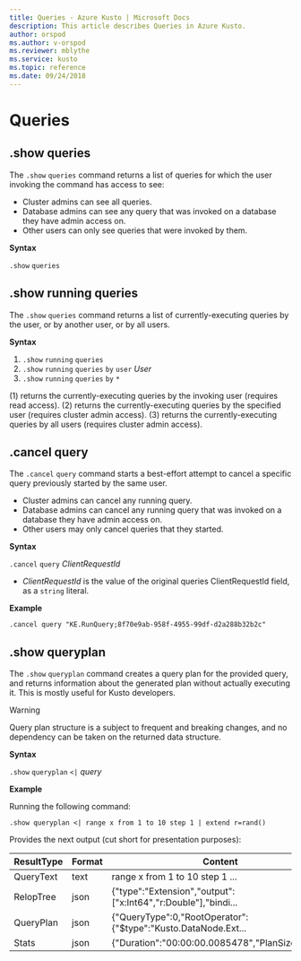 ```yaml
---
title: Queries - Azure Kusto | Microsoft Docs
description: This article describes Queries in Azure Kusto.
author: orspod
ms.author: v-orspod
ms.reviewer: mblythe
ms.service: kusto
ms.topic: reference
ms.date: 09/24/2018
---
```

# Queries

## .show queries

The `.show` `queries` command returns a list of queries for which the user invoking the command has access to see:

* Cluster admins can see all queries.
* Database admins can see any query that was invoked on a database they have admin access on.
* Other users can only see queries that were invoked by them.

**Syntax**

`.show` `queries`

## .show running queries

The `.show` `queries` command returns a list of currently-executing queries
by the user, or by another user, or by all users.

**Syntax**

1. `.show` `running` `queries`
2. `.show` `running` `queries` `by` `user` *User*
3. `.show` `running` `queries` `by` `*`

(1) returns the currently-executing queries by the invoking user (requires read access). 
(2) returns the currently-executing queries by the specified user (requires cluster admin access).
(3) returns the currently-executing queries by all users (requires cluster admin access).

## .cancel query

The `.cancel` `query` command starts a best-effort attempt to cancel a specific
query previously started by the same user.

* Cluster admins can cancel any running query.
* Database admins can cancel any running query that was invoked on a database they have admin access on.
* Other users may only cancel queries that they started. 

**Syntax**

`.cancel` `query` *ClientRequestId*

* *ClientRequestId* is the value of the original queries ClientRequestId field,
  as a `string` literal.

**Example**

```kusto
.cancel query "KE.RunQuery;8f70e9ab-958f-4955-99df-d2a288b32b2c"
```

## .show queryplan

The `.show` `queryplan` command creates a query plan for the provided
query, and returns information about the generated plan without actually
executing it. This is mostly useful for Kusto developers.

> [!WARNING]
> Query plan structure is a subject to frequent and breaking changes,
> and no dependency can be taken on the returned data structure.

**Syntax**

`.show` `queryplan` `<|` *query*

**Example**

Running the following command:

```kusto
.show queryplan <| range x from 1 to 10 step 1 | extend r=rand()
```

Provides the next output (cut short for presentation purposes):

|ResultType|Format|Content|
|----------|------|-------|
|QueryText |text  |range x from 1 to 10 step 1 ...|
|RelopTree |json  |{"type":"Extension","output":["x:Int64","r:Double"],"bindi...|
|QueryPlan |json  |{"QueryType":0,"RootOperator":{"$type":"Kusto.DataNode.Ext...|
|Stats     |json  |{"Duration":"00:00:00.0085478","PlanSize":3002}|